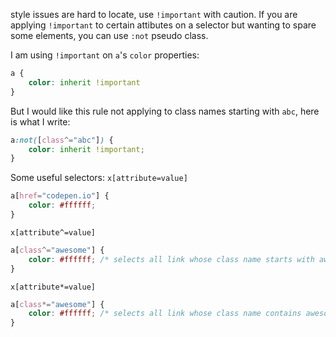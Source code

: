 style issues are hard to locate, use `!important` with caution. If you are applying `!important` to certain attibutes on a selector but wanting to spare some elements, you can use `:not` pseudo class.

I am using `!important` on `a`'s `color` properties:
```CSS
a {
    color: inherit !important
}
```
But I would like this rule not applying to class names starting with `abc`, here is what I write:
```css
a:not([class^="abc"]) {
    color: inherit !important;
}
```

Some useful selectors: 
`x[attribute=value]` 
```css
a[href="codepen.io"] {
    color: #ffffff;
}
```

`x[attribute^=value]` 
```css
a[class^="awesome"] {
    color: #ffffff; /* selects all link whose class name starts with awesome */   
}
```
`x[attribute*=value]` 
```css
a[class*="awesome"] {
    color: #ffffff; /* selects all link whose class name contains awesome */   
}
```




